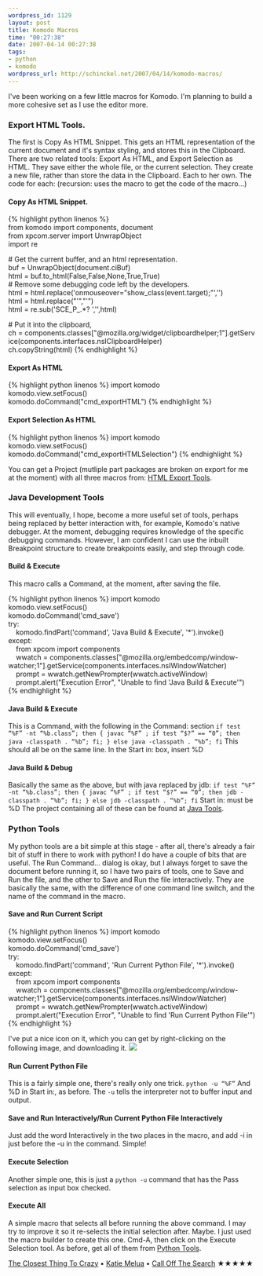 ```yaml
--- 
wordpress_id: 1129
layout: post
title: Komodo Macros
time: "00:27:38"
date: 2007-04-14 00:27:38
tags: 
- python
- komodo
wordpress_url: http://schinckel.net/2007/04/14/komodo-macros/
---
```

I've been working on a few little macros for Komodo. I'm planning to build a more cohesive set as I use the editor more. 

### Export HTML Tools.

The first is Copy As HTML Snippet. This gets an HTML representation of the current document and it's syntax styling, and stores this in the Clipboard. There are two related tools: Export As HTML, and Export Selection as HTML. They save either the whole file, or the current selection. They create a new file, rather than store the data in the Clipboard. Each to her own. The code for each: (recursion: uses the macro to get the code of the macro...) 

#### Copy As HTML Snippet.

{% highlight python linenos %}
from komodo import components, document  
from xpcom.server import UnwrapObject  
import re  
  
# Get the current buffer, and an html representation.  
buf = UnwrapObject(document.ciBuf)  
html = buf.to_html(False,False,None,True,True)  
# Remove some debugging code left by the developers.  
html = html.replace('onmouseover="show_class(event.target);"','')  
html = html.replace("'","&#039;")  
html = re.sub('SCE_P_.*? ','',html)  
  
# Put it into the clipboard,  
ch = components.classes["@mozilla.org/widget/clipboardhelper;1"].getService(components.interfaces.nsIClipboardHelper)  
ch.copyString(html)
{% endhighlight %}

#### Export As HTML

{% highlight python linenos %}
import komodo  
komodo.view.setFocus()  
komodo.doCommand("cmd_exportHTML")
{% endhighlight %}

#### Export Selection As HTML

{% highlight python linenos %}
import komodo  
komodo.view.setFocus()  
komodo.doCommand("cmd_exportHTMLSelection")
{% endhighlight %}

You can get a Project (mutliple part packages are broken on export for me at the moment) with all three macros from: [HTML Export Tools][1]. 

### Java Development Tools

This will eventually, I hope, become a more useful set of tools, perhaps being replaced by better interaction with, for example, Komodo's native debugger. At the moment, debugging requires knowledge of the specific debugging commands. However, I am confident I can use the inbuilt Breakpoint structure to create breakpoints easily, and step through code. 

#### Build & Execute

This macro calls a Command, at the moment, after saving the file. 

{% highlight python linenos %}
import komodo  
komodo.view.setFocus()  
komodo.doCommand('cmd_save')  
try:  
    komodo.findPart('command', 'Java Build & Execute', '*').invoke()  
except:  
    from xpcom import components  
    wwatch = components.classes["@mozilla.org/embedcomp/window-watcher;1"].getService(components.interfaces.nsIWindowWatcher)  
    prompt = wwatch.getNewPrompter(wwatch.activeWindow)  
    prompt.alert("Execution Error", "Unable to find 'Java Build & Execute'")  
{% endhighlight %}


#### Java Build & Execute

This is a Command, with the following in the Command: section `if test “%F” -nt “%b.class”; then { javac “%F” ; if test “$?” == “0”; then java -classpath . “%b”; fi; } else java -classpath . “%b”; fi` This should all be on the same line. In the Start in: box, insert %D 

#### Java Build & Debug

Basically the same as the above, but with java replaced by jdb: `if test “%F” -nt “%b.class”; then { javac “%F” ; if test “$?” == “0”; then jdb -classpath . “%b”; fi; } else jdb -classpath . “%b”; fi` Start in: must be %D The project containing all of these can be found at [Java Tools][2]. 

### Python Tools

My python tools are a bit simple at this stage - after all, there's already a fair bit of stuff in there to work with python! I do have a couple of bits that are useful. The Run Command... dialog is okay, but I always forget to save the document before running it, so I have two pairs of tools, one to Save and Run the file, and the other to Save and Run the file interactively. They are basically the same, with the difference of one command line switch, and the name of the command in the macro. 

#### Save and Run Current Script

{% highlight python linenos %}
import komodo  
komodo.view.setFocus()  
komodo.doCommand('cmd_save')  
try:  
    komodo.findPart('command', 'Run Current Python File', '*').invoke()  
except:  
    from xpcom import components  
    wwatch = components.classes["@mozilla.org/embedcomp/window-watcher;1"].getService(components.interfaces.nsIWindowWatcher)  
    prompt = wwatch.getNewPrompter(wwatch.activeWindow)  
    prompt.alert("Execution Error", "Unable to find 'Run Current Python File'")  
{% endhighlight %}


I've put a nice icon on it, which you can get by right-clicking on the following image, and downloading it. ![][3]

#### Run Current Python File

This is a fairly simple one, there's really only one trick. `python -u “%F”` And %D in Start in:, as before. The `-u` tells the interpreter not to buffer input and output. 

#### Save and Run Interactively/Run Current Python File Interactively

Just add the word Interactively in the two places in the macro, and add -i in just before the -u in the command. Simple! 

#### Execute Selection

Another simple one, this is just a `python -u` command that has the Pass selection as input box checked. 

#### Execute All

A simple macro that selects all before running the above command. I may try to improve it so it re-selects the initial selection after. Maybe. I just used the macro builder to create this one. Cmd-A, then click on the Execute Selection tool. As before, get all of them from [Python Tools][4]. 

[The Closest Thing To Crazy][5] • [Katie Melua][6] • [Call Off The Search][7] ★★★★★

   [1]: http://files.schinckel.net/HTML_Export_Tools.kpf
   [2]: http://files.schinckel.net/Java_Tools.kpf
   [3]: /images/pythonogo16.png
   [4]: http://files.schinckel.net/Python_Tools.kpf
   [5]: http://phobos.apple.com/WebObjects/MZSearch.woa/wa/advancedSearchResults?songTerm=The+Closest+Thing+To+Crazy&artistTerm=Katie+Melua
   [6]: http://phobos.apple.com/WebObjects/MZSearch.woa/wa/advancedSearchResults?artistTerm=Katie+Melua
   [7]: http://phobos.apple.com/WebObjects/MZSearch.woa/wa/advancedSearchResults?albumTerm=Call+Off+The+Search&artistTerm=Katie+Melua

